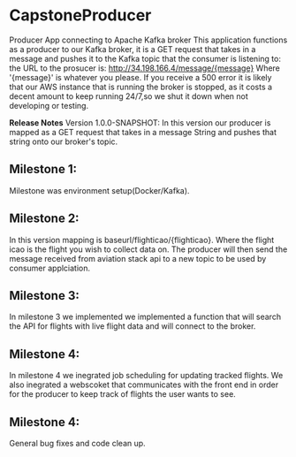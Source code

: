 # CapstoneProducer
Producer App connecting to Apache Kafka broker
This application functions as a producer to our Kafka broker, it is a GET request that takes in a message 
and pushes it to the Kafka topic that the consumer is listening to: the URL to the prosucer is:
http://34.198.166.4/message/{message}
Where '{message}' is whatever you please.
If you receive a 500 error it is likely that our AWS instance that is running the broker is stopped, as it costs 
a decent amount to keep running 24/7,so we shut it down when not developing or testing.

**Release Notes**
Version 1.0.0-SNAPSHOT:
In this version our producer is mapped as a GET request that takes in a message String and pushes that string onto our broker's topic.

## Milestone 1:
Milestone was environment setup(Docker/Kafka).

## Milestone 2: 
In this version mapping is baseurl/flighticao/{flighticao}. Where the flight icao is the flight you wish to collect data on. The producer will then send the message
received from aviation stack api to a new topic to be used by consumer applciation.

## Milestone 3: 
In milestone 3 we implemented we implemented a function that will search the API for flights with live flight data and will connect to the broker.

## Milestone 4: 
In milestone 4 we inegrated job scheduling for updating tracked flights. We also inegrated a webscoket that communicates with the front end in order for the 
producer to keep track of flights the user wants to see.

## Milestone 4: 
General bug fixes and code clean up.
